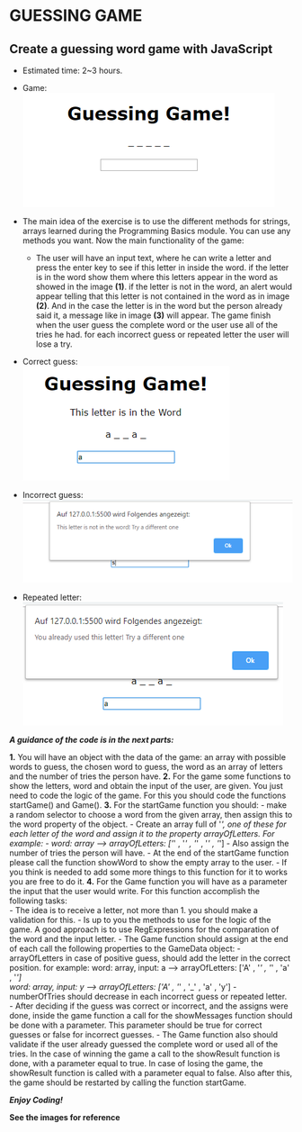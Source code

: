 # GUESSING GAME
## Create a guessing word game with JavaScript 

* Estimated time: 2~3 hours.

* Game:<br>
![alt text](./images/Game.png "Game")

* The main idea of the exercise is to use the different methods for strings, arrays learned during the Programming Basics module. You can use any methods you want. Now the main functionality of the game:

    - The user will have an input text, where he can write a letter and press the enter key to see if this letter in inside the word. if the letter is in the word show them where this letters appear in the word as showed in the image **(1)**. if the letter is not in the word, an alert would appear telling that this letter is not contained in the word as in image **(2)**. And in the case the letter is in the word but the person already said it, a message like in image **(3)** will appear. The game finish when the user guess the complete word or the user use all of the tries he had. for each incorrect guess or repeated letter the user will lose a try.

* Correct guess:<br>
![alt text](./images/image2.png "1") 
* Incorrect guess:<br>
![alt text](./images/image1.png "2") 
* Repeated letter:<br>
![alt text](./images/image3.png "3") 


***A guidance of the code is in the next parts:***

**1.** You will have an object with the data of the game: an array with possible words to guess, the chosen word to guess, the word as an array of letters and the number of tries the person have. 
**2.** For the game some functions to show the letters, word and obtain the input of the user, are given. You just need to code the logic of the game. For this you should code the functions startGame() and Game().
**3.** For the startGame function you should: 
    - make a random selector to choose a word from the given array, then assign this to the word property of the object. 
    - Create an array full of '_', one of these for each letter of the word and assign it to the property arrayOfLetters. For example:
        - word: array --> arrayOfLetters: ['_' , '_' , '_' , '_' , '_']
    - Also assign the number of tries the person will have. 
    - At the end of the startGame function please call the function showWord to show the empty array to the user. 
    - If you think is needed to add some more things to this function for it to works you are free to do it.
**4.** For the Game function you will have as a parameter the input that the user would write. For this function accomplish the following tasks:  
    - The idea is to receive a letter, not more than 1. you should make a validation for this.
    - Is up to you the methods to use for the logic of the game. A good approach is to use RegExpressions for the comparation of the word and the input letter.
    - The Game function should assign at the end of each call the following properties to the GameData object:
        - arrayOfLetters in case of positive guess, should add the letter in the correct position. for example:
        word: array, input: a --> arrayOfLetters: ['A' , '_' , '_' , 'a' , '_']<br>
        word: array, input: y --> arrayOfLetters: ['A' , '_' , '_' , 'a' , 'y']
        - numberOfTries should decrease in each incorrect guess or repeated letter.
    - After deciding if the guess was correct or incorrect, and the assigns were done, inside the game function a call for the showMessages function should be done with a parameter. This parameter should be true for correct guesses or false for incorrect guesses.
    - The Game function also should validate if the user already guessed the complete word or used all of the tries. In the case of winning the game a call to the showResult function is done, with a parameter equal to true. In case of losing the game, the showResult function is called with a parameter equal to false. Also after this, the game should be restarted by calling the function startGame.

***Enjoy Coding!***




**See the images for reference**